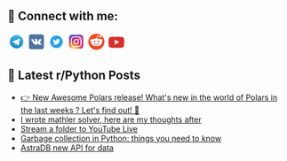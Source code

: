 ## 🔎 Connect with me:
[<img src="https://github.com/bullbesh/bullbesh/blob/main/images/Telegram.png" width="32" height="32" />](https://t.me/bullbesh)
[<img src="https://github.com/bullbesh/bullbesh/blob/main/images/VK.png" width="32" height="32" />](https://vk.com/bullbesh)
[<img src="https://github.com/bullbesh/bullbesh/blob/main/images/Twitter.png" width="32" height="32" />](https://twitter.com/bullbesh1)
[<img src="https://github.com/bullbesh/bullbesh/blob/main/images/Instagram.png" width="32" height="32" />](https://www.instagram.com/bullbesh)
[<img src="https://github.com/bullbesh/bullbesh/blob/main/images/Reddit.png" width="32" height="32" />](https://www.reddit.com/user/bullbesh)
[<img src="https://github.com/bullbesh/bullbesh/blob/main/images/YouTube.png" width="32" height="32" />](https://www.youtube.com/channel/UCtfjRs6uzgq5mfm8S06WTcg)

## 📕 Latest r/Python Posts
<!-- BLOG-POST-LIST:START -->
- [👉 New Awesome Polars release! What&#39;s new in the world of Polars in the last weeks ? Let&#39;s find out! 🚀](https://www.reddit.com/r/Python/comments/1997v67/new_awesome_polars_release_whats_new_in_the_world/)
- [I wrote mathler solver, here are my thoughts after](https://www.reddit.com/r/Python/comments/1997duh/i_wrote_mathler_solver_here_are_my_thoughts_after/)
- [Stream a folder to YouTube Live](https://www.reddit.com/r/Python/comments/1995jej/stream_a_folder_to_youtube_live/)
- [Garbage collection in Python: things you need to know](https://www.reddit.com/r/Python/comments/199476l/garbage_collection_in_python_things_you_need_to/)
- [AstraDB new API for data](https://www.reddit.com/r/Python/comments/1993up5/astradb_new_api_for_data/)
<!-- BLOG-POST-LIST:END -->
